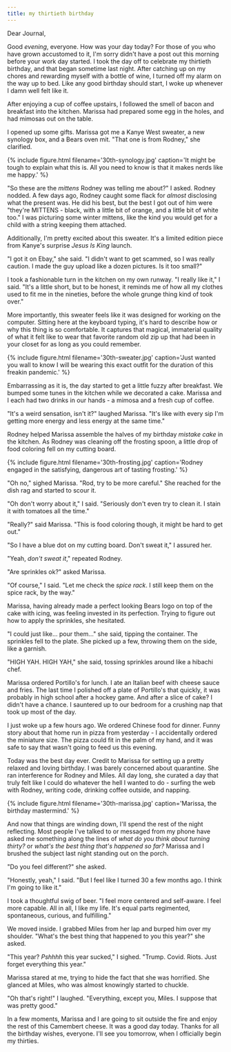 ```yaml
---
title: my thirtieth birthday
---
```


Dear Journal,

Good _evening_, everyone.  How was your day today?  For those of you
who have grown accustomed to it, I'm sorry didn't have a post out this
morning before your work day started.  I took the day off to celebrate
my thirtieth birthday, and that began sometime last night.  After
catching up on my chores and rewarding myself with a bottle of wine, I
turned off my alarm on the way up to bed.  Like any good birthday
should start, I woke up whenever I damn well felt like it.

After enjoying a cup of coffee upstairs, I followed the smell of bacon
and breakfast into the kitchen.  Marissa had prepared some egg in the
holes, and had mimosas out on the table.

I opened up some gifts.  Marissa got me a Kanye West sweater, a new
synology box, and a Bears oven mit.  "That one is from Rodney," she
clarified.

{% include figure.html filename='30th-synology.jpg' caption='It might
be tough to explain what this is.  All you need to know is that it
makes nerds like me happy.' %}

"So these are the _mittens_ Rodney was telling me about?" I asked.
Rodney nodded.  A few days ago, Rodney caught some flack for _almost_
disclosing what the present was.  He did his best, but the best I got
out of him were "they're MITTENS - black, with a little bit of orange,
and a little bit of white too."  I was picturing some winter mittens,
like the kind you would get for a child with a string keeping them
attached.

Additionally, I'm pretty excited about this sweater.  It's a limited
edition piece from Kanye's surprise _Jesus Is King_ launch.

"I got it on Ebay," she said.  "I didn't want to get scammed, so I was
really caution.  I made the guy upload like a dozen pictures.  Is it
too small?"

I took a fashionable turn in the kitchen on my own runway.  "I really
like it," I said.  "It's a little short, but to be honest, it reminds
me of how all my clothes used to fit me in the nineties, before the
whole grunge thing kind of took over."

More importantly, this sweater feels like it was designed for working
on the computer.  Sitting here at the keyboard typing, it's hard to
describe how or why this thing is so comfortable.  It captures that
magical, immaterial quality of what it felt like to wear that favorite
random old zip up that had been in your closet for as long as you
could remember.

{% include figure.html filename='30th-sweater.jpg' caption='Just
wanted you wall to know I will be wearing this exact outfit for the
duration of this freakin pandemic.' %}

Embarrassing as it is, the day started to get a little fuzzy after
breakfast.  We bumped some tunes in the kitchen while we decorated a
cake.  Marissa and I each had two drinks in our hands - a mimosa and a
fresh cup of coffee.

"It's a weird sensation, isn't it?" laughed Marissa.  "It's like with
every sip I'm getting more energy and less energy at the same time."

Rodney helped Marissa assemble the halves of my birthday _mistake
cake_ in the kitchen.  As Rodney was cleaning off the frosting spoon,
a little drop of food coloring fell on my cutting board.

{% include figure.html filename='30th-frosting.jpg' caption='Rodney
engaged in the satisfying, dangerous art of tasting frosting.' %}

"Oh no," sighed Marissa.  "Rod, try to be more careful."  She reached
for the dish rag and started to scour it.

"Oh don't worry about it," I said.  "Seriously don't even try to clean
it.  I stain it with tomatoes all the time."

"Really?" said Marissa.  "This is food coloring though, it might be
hard to get out."

"So I have a blue dot on my cutting board.  Don't sweat it," I assured
her.

"Yeah, _don't sweat it_," repeated Rodney.

"Are sprinkles ok?" asked Marissa.

"Of course," I said.  "Let me check the _spice rack_.  I still keep
them on the spice rack, by the way."

Marissa, having already made a perfect looking Bears logo on top of
the cake with icing, was feeling invested in its perfection.  Trying
to figure out how to apply the sprinkles, she hesitated.

"I could just like... pour them..." she said, tipping the container.
The sprinkles fell to the plate.  She picked up a few, throwing them
on the side, like a garnish.

"HIGH YAH.  HIGH YAH," she said, tossing sprinkles around like a
hibachi chef.

Marissa ordered Portillo's for lunch.  I ate an Italian beef with
cheese sauce and fries.  The last time I polished off a plate of
Portillo's that quickly, it was probably in high school after a hockey
game.  And after a slice of cake?  I didn't have a chance.  I
sauntered up to our bedroom for a crushing nap that took up most of
the day.

I just woke up a few hours ago.  We ordered Chinese food for dinner.
Funny story about that home run in pizza from yesterday - I
accidentally ordered the miniature size.  The pizza could fit in the
palm of my hand, and it was safe to say that wasn't going to feed us
this evening.

Today was the best day ever.  Credit to Marissa for setting up a
pretty relaxed and loving birthday.  I was barely concerned about
quarantine.  She ran interference for Rodney and Miles.  All day long,
she curated a day that truly felt like I could do whatever the hell I
wanted to do - surfing the web with Rodney, writing code, drinking
coffee outside, and napping.

{% include figure.html filename='30th-marissa.jpg' caption='Marissa,
the birthday mastermind.' %}

And now that things are winding down, I'll spend the rest of the night
reflecting.  Most people I've talked to or messaged from my phone have
asked me something along the lines of _what do you think about turning
thirty?_ or _what's the best thing that's happened so far?_  Marissa
and I brushed the subject last night standing out on the porch.

"Do you feel different?" she asked.

"Honestly, yeah," I said.  "But I feel like I turned 30 a few months
ago.  I think I'm going to like it."

I took a thoughtful swig of beer.  "I feel more centered and
self-aware.  I feel more capable.  All in all, I like my life.  It's
equal parts regimented, spontaneous, curious, and fulfilling."

We moved inside.  I grabbed Miles from her lap and burped him over my
shoulder.  "What's the best thing that happened to you this year?" she
asked.

"This year?  _Pshhhh_ this year sucked," I sighed.  "Trump.  Covid.
Riots.  Just forget everything this year."

Marissa stared at me, trying to hide the fact that she was horrified.
She glanced at Miles, who was almost knowingly started to chuckle.

"Oh that's right!" I laughed.  "Everything, except you, Miles.  I
suppose that was pretty good."

In a few moments, Marissa and I are going to sit outside the fire and
enjoy the rest of this Camembert cheese.  It was a good day today.
Thanks for all the birthday wishes, everyone.  I'll see you tomorrow,
when I officially begin my thirties.
